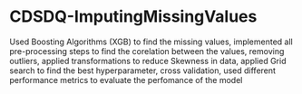 # CDSDQ-ImputingMissingValues
Used Boosting Algorithms (XGB) to find the missing values, implemented all pre-processing steps to find the corelation between the values, removing outliers, applied transformations to reduce Skewness in data, applied Grid search to find the best hyperparameter, cross validation, used different performance metrics to evaluate the perfomance of the model
